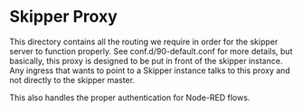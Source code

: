 # Skipper Proxy

This directory contains all the routing we require in order for the skipper server to function properly. See conf.d/90-default.conf for more details, but
basically, this proxy is designed to be put in front of the skipper instance. Any ingress that wants to point to a Skipper instance talks to this proxy
and not directly to the skipper master.

This also handles the proper authentication for Node-RED flows.